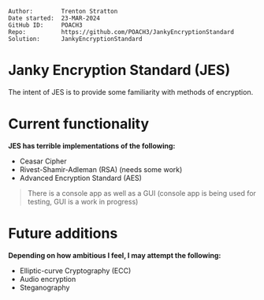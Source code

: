 ```
Author:        Trenton Stratton
Date started:  23-MAR-2024
GitHub ID:     POACH3
Repo:          https://github.com/POACH3/JankyEncryptionStandard
Solution:      JankyEncryptionStandard
```

# Janky Encryption Standard (JES)
The intent of JES is to provide some familiarity with methods of encryption.

# Current functionality
**JES has terrible implementations of the following:**

- Ceasar Cipher
- Rivest-Shamir-Adleman (RSA)         (needs some work)
- Advanced Encryption Standard (AES)

>There is a console app as well as a GUI (console app is being used for testing, GUI is a work in progress)
 
# Future additions
**Depending on how ambitious I feel, I may attempt the following:**

- Elliptic-curve Cryptography (ECC)
- Audio encryption
- Steganography
